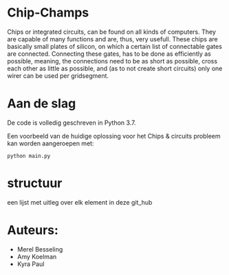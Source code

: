 # Chip-Champs

Chips or integrated circuits, can be found on all kinds of computers. They are capable of many functions and are, thus, very usefull. These chips are basically small plates of silicon, on which a certain list of connectable gates are connected. Connecting these gates, has to be done as efficiently as possible, meaning, the connections need to be as short as possible, cross each other as little as possible, and (as to not create short circuits) only one wirer can be used per gridsegment.

# Aan de slag

De code is volledig geschreven in Python 3.7.

Een voorbeeld van de huidige oplossing voor het Chips & circuits probleem kan worden aangeroepen met:

```python main.py```

# structuur

een lijst met uitleg over elk element in deze git_hub

# Auteurs:
- Merel Besseling
- Amy Koelman
- Kyra Paul
